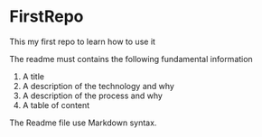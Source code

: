 # FirstRepo 
This my first repo to learn how to use it

The readme must contains the following fundamental information

1. A title
2. A description of the technology and why
3. A description of the process and why
4. A table of content

The Readme file use Markdown syntax.
